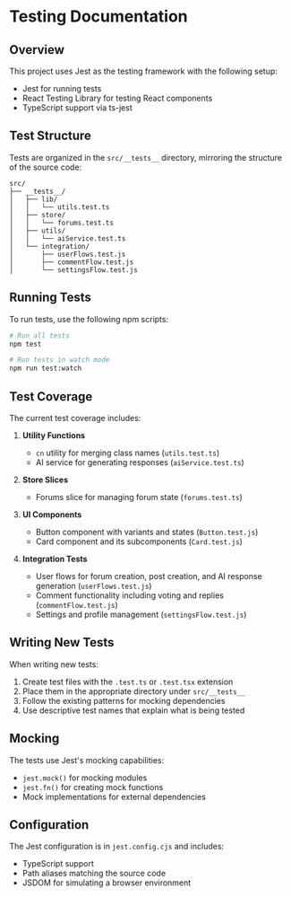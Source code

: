 # Testing Documentation

## Overview

This project uses Jest as the testing framework with the following setup:
- Jest for running tests
- React Testing Library for testing React components
- TypeScript support via ts-jest

## Test Structure

Tests are organized in the `src/__tests__` directory, mirroring the structure of the source code:

```
src/
├── __tests__/
│   ├── lib/
│   │   └── utils.test.ts
│   ├── store/
│   │   └── forums.test.ts
│   ├── utils/
│   │   └── aiService.test.ts
│   └── integration/
│       ├── userFlows.test.js
│       ├── commentFlow.test.js
│       └── settingsFlow.test.js
```

## Running Tests

To run tests, use the following npm scripts:

```bash
# Run all tests
npm test

# Run tests in watch mode
npm run test:watch
```

## Test Coverage

The current test coverage includes:

1. **Utility Functions**
   - `cn` utility for merging class names (`utils.test.ts`)
   - AI service for generating responses (`aiService.test.ts`)

2. **Store Slices**
   - Forums slice for managing forum state (`forums.test.ts`)

3. **UI Components**
   - Button component with variants and states (`Button.test.js`)
   - Card component and its subcomponents (`Card.test.js`)

4. **Integration Tests**
   - User flows for forum creation, post creation, and AI response generation (`userFlows.test.js`)
   - Comment functionality including voting and replies (`commentFlow.test.js`)
   - Settings and profile management (`settingsFlow.test.js`)

## Writing New Tests

When writing new tests:

1. Create test files with the `.test.ts` or `.test.tsx` extension
2. Place them in the appropriate directory under `src/__tests__`
3. Follow the existing patterns for mocking dependencies
4. Use descriptive test names that explain what is being tested

## Mocking

The tests use Jest's mocking capabilities:
- `jest.mock()` for mocking modules
- `jest.fn()` for creating mock functions
- Mock implementations for external dependencies

## Configuration

The Jest configuration is in `jest.config.cjs` and includes:
- TypeScript support
- Path aliases matching the source code
- JSDOM for simulating a browser environment